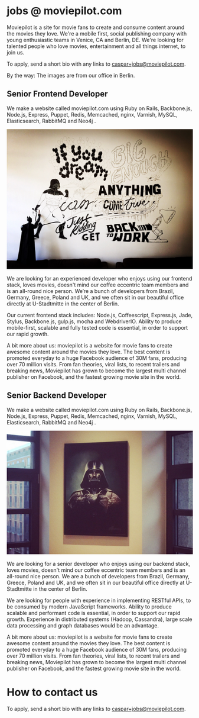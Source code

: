 # jobs @ moviepilot.com

Moviepilot is a site for movie fans to create and consume content around
the movies they love. We're a mobile first, social publishing company
with young enthusiastic teams in Venice, CA and Berlin, DE. We're
looking for talented people who love movies, entertainment and all
things internet, to join us.

To apply, send a short bio with any links to caspar+jobs@moviepilot.com.

By the way: The images are from our office in Berlin.

## Senior Frontend Developer

We make a website called moviepilot.com using Ruby on Rails,
Backbone.js, Node.js, Express, Puppet, Redis, Memcached, nginx, Varnish,
MySQL, Elasticsearch, RabbitMQ and Neo4j .

![Office Berlin: Batman](https://raw.githubusercontent.com/moviepilot/jobs/master/assets/office_berlin_batman.jpg)

We are looking for an experienced developer who enjoys using our
frontend stack, loves movies, doesn't mind our coffee eccentric team
members and is an all-round nice person. We’re a bunch of developers
from Brazil, Germany, Greece, Poland and UK, and we often sit in our
beautiful office directly at U-Stadtmitte in the center of Berlin.

Our current frontend stack includes: Node.js, Coffeescript, Express.js,
Jade, Stylus, Backbone.js, gulp.js, mocha and WebdriverIO.
Ability to produce mobile-first, scalable and fully tested code is
essential, in order to support our rapid growth.

A bit more about us: moviepilot is a website for movie fans to create
awesome content around the movies they love. The best content is
promoted everyday to a huge Facebook audience of 30M fans, producing
over 70 million visits. From fan theories, viral lists, to recent
trailers and breaking news, Moviepilot has grown to become the largest
multi channel publisher on Facebook, and the fastest growing movie site
in the world.

## Senior Backend Developer

We make a website called moviepilot.com using Ruby on Rails,
Backbone.js, Node.js, Express, Puppet, Redis, Memcached, nginx, Varnish,
MySQL, Elasticsearch, RabbitMQ and Neo4j .

![Office Berlin: Darth Vader](https://raw.githubusercontent.com/moviepilot/jobs/master/assets/office_berlin_darth_vader.png)

We are looking for a senior developer who enjoys using our backend
stack, loves movies, doesn't mind our coffee eccentric team members and
is an all-round nice person. We are a bunch of developers from Brazil,
Germany, Greece, Poland and UK, and we often sit in our beautiful office
directly at U-Stadtmitte in the center of Berlin.

We are looking for people with experience in implementing RESTful APIs,
to be consumed by modern JavaScript frameworks. Ability to produce
scalable and performant code is essential, in order to support our rapid
growth.
Experience in distributed systems (Hadoop, Cassandra), large scale data
processing and graph databases would be an advantage.

A bit more about us: moviepilot is a website for movie fans to create
awesome content around the movies they love. The best content is
promoted everyday to a huge Facebook audience of 30M fans, producing
over 70 million visits. From fan theories, viral lists, to recent
trailers and breaking news, Moviepilot has grown to become the largest
multi channel publisher on Facebook, and the fastest growing movie site
in the world.

# How to contact us

To apply, send a short bio with any links to caspar+jobs@moviepilot.com.
